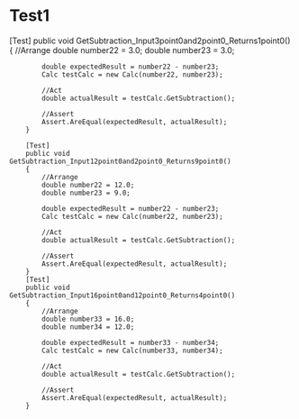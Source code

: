 # Test1
 
  [Test]
        public void GetSubtraction_Input3point0and2point0_Returns1point0()
        {
            //Arrange
            double number22 = 3.0;
            double number23 = 3.0;

            double expectedResult = number22 - number23;
            Calc testCalc = new Calc(number22, number23);

            //Act
            double actualResult = testCalc.GetSubtraction();

            //Assert
            Assert.AreEqual(expectedResult, actualResult);
        }

        [Test]
        public void GetSubtraction_Input12point0and2point0_Returns9point0()
        {
            //Arrange
            double number22 = 12.0;
            double number23 = 9.0;

            double expectedResult = number22 - number23;
            Calc testCalc = new Calc(number22, number23);

            //Act
            double actualResult = testCalc.GetSubtraction();

            //Assert
            Assert.AreEqual(expectedResult, actualResult);
        }
        [Test]
        public void GetSubtraction_Input16point0and12point0_Returns4point0()
        {
            //Arrange
            double number33 = 16.0;
            double number34 = 12.0;

            double expectedResult = number33 - number34;
            Calc testCalc = new Calc(number33, number34);

            //Act
            double actualResult = testCalc.GetSubtraction();

            //Assert
            Assert.AreEqual(expectedResult, actualResult);
        }
